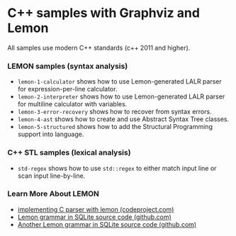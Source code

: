 # C++ samples with Graphviz and Lemon

All samples use modern C++ standards (c++ 2011 and higher).

### LEMON samples (syntax analysis)
* `lemon-1-calculator` shows how to use Lemon-generated LALR parser for expression-per-line calculator.
* `lemon-2-interpreter` shows how to use Lemon-generated LALR parser for multiline calculator with variables.
* `lemon-3-error-recovery` shows how to recover from syntax errors.
* `lemon-4-ast` shows how to create and use Abstract Syntax Tree classes.
* `lemon-5-structured` shows how to add the Structural Programming support into language.

### C++ STL samples (lexical analysis)
* `std-regex` shows how to use `std::regex` to either match input line or scan input line-by-line.

### Learn More About LEMON

- [implementing C parser with lemon (codeproject.com)](http://www.codeproject.com/Articles/1056460/Generating-a-High-Speed-Parser-Part-Lemon)
- [Lemon grammar in SQLite source code (github.com)](https://github.com/mackyle/sqlite/blob/master/src/parse.y)
- [Another Lemon grammar in SQLite source code (github.com)](https://github.com/mackyle/sqlite/blob/master/ext/fts5/fts5parse.y)